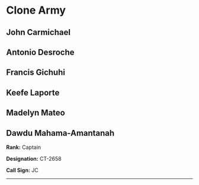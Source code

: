 # Clone Army

## John Carmichael
## Antonio Desroche

## Francis Gichuhi
## Keefe Laporte
## Madelyn Mateo
## Dawdu Mahama-Amantanah
**Rank:** Captain

**Designation:** CT-2658

**Call Sign:** JC

----
